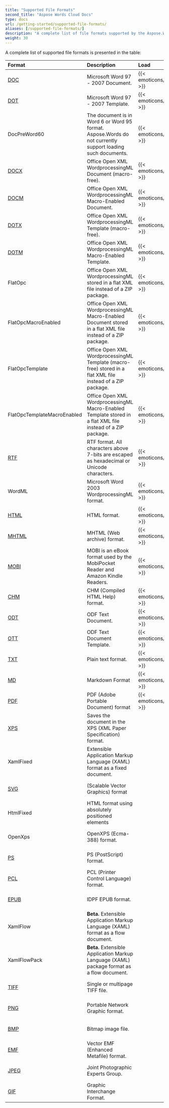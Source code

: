 ```yaml
---
title: "Supported File Formats"
second_title: "Aspose Words Cloud Docs"
type: docs
url: /getting-started/supported-file-formats/
aliases: [/supported-file-formats/]
description: "A complete list of file formats supported by the Aspose.Words Cloud API"
weight: 30
---
```


A complete list of supported file formats is presented in the table:

|Format|Description|Load|Save|
| :- | :- | :- | :- |
|[DOC](https://docs.fileformat.com/word-processing/doc/)|Microsoft Word 97 - 2007 Document.|{{< emoticons/tick >}}|{{< emoticons/tick >}}|
|[DOT](https://docs.fileformat.com/word-processing/dot/)|Microsoft Word 97 - 2007 Template.|{{< emoticons/tick >}}|{{< emoticons/tick >}}|
|DocPreWord60|The document is in Word 6 or Word 95 format. Aspose.Words do not currently support loading such documents.|{{< emoticons/tick >}}| |
|[DOCX](https://docs.fileformat.com/word-processing/docx/)|Office Open XML WordprocessingML Document (macro-free).|{{< emoticons/tick >}}|{{< emoticons/tick >}}|
|[DOCM](https://docs.fileformat.com/word-processing/docm/)|Office Open XML WordprocessingML Macro-Enabled Document.|{{< emoticons/tick >}}|{{< emoticons/tick >}}|
|[DOTX](https://docs.fileformat.com/word-processing/dotx/)|Office Open XML WordprocessingML Template (macro-free).|{{< emoticons/tick >}}|{{< emoticons/tick >}}|
|[DOTM](https://docs.fileformat.com/word-processing/dotm/)|Office Open XML WordprocessingML Macro-Enabled Template.|{{< emoticons/tick >}}|{{< emoticons/tick >}}|
|FlatOpc|Office Open XML WordprocessingML stored in a flat XML file instead of a ZIP package.|{{< emoticons/tick >}}|{{< emoticons/tick >}}|
|FlatOpcMacroEnabled|Office Open XML WordprocessingML Macro-Enabled Document stored in a flat XML file instead of a ZIP package.|{{< emoticons/tick >}}|{{< emoticons/tick >}}|
|FlatOpcTemplate|Office Open XML WordprocessingML Template (macro-free) stored in a flat XML file instead of a ZIP package.|{{< emoticons/tick >}}|{{< emoticons/tick >}}|
|FlatOpcTemplateMacroEnabled|Office Open XML WordprocessingML Macro-Enabled Template stored in a flat XML file instead of a ZIP package.|{{< emoticons/tick >}}|{{< emoticons/tick >}}|
|[RTF](https://docs.fileformat.com/word-processing/rtf/)|RTF format. All characters above 7-bits are escaped as hexadecimal or Unicode characters.|{{< emoticons/tick >}}|{{< emoticons/tick >}}|
|WordML|Microsoft Word 2003 WordprocessingML format.|{{< emoticons/tick >}}|{{< emoticons/tick >}}|
|[HTML](https://docs.fileformat.com/web/html/)|HTML format.|{{< emoticons/tick >}}|{{< emoticons/tick >}}|
|[MHTML](https://docs.fileformat.com/web/mhtml/)|MHTML (Web archive) format.|{{< emoticons/tick >}}|{{< emoticons/tick >}}|
|[MOBI](https://docs.fileformat.com/ebook/mobi/)|MOBI is an eBook format used by the MobiPocket Reader and Amazon Kindle Readers.|{{< emoticons/tick >}}| |
|[CHM](https://docs.fileformat.com/web/chm/)|CHM (Compiled HTML Help) format.|{{< emoticons/tick >}}| |
|[ODT](https://docs.fileformat.com/word-processing/odt/)|ODF Text Document.|{{< emoticons/tick >}}|{{< emoticons/tick >}}|
|[OTT](https://docs.fileformat.com/word-processing/ott/)|ODF Text Document Template.|{{< emoticons/tick >}}|{{< emoticons/tick >}}|
|[TXT](https://docs.fileformat.com/word-processing/txt/)|Plain text format.|{{< emoticons/tick >}}|{{< emoticons/tick >}}|
|[MD](https://docs.fileformat.com/word-processing/md/)|Markdown Format|{{< emoticons/tick >}}|{{< emoticons/tick >}}|
|[PDF](https://docs.fileformat.com/pdf/)|PDF (Adobe Portable Document) format|{{< emoticons/tick >}}|{{< emoticons/tick >}}|
|[XPS](https://docs.fileformat.com/page-description-language/xps/)|Saves the document in the XPS (XML Paper Specification) format.| |{{< emoticons/tick >}}|
|XamlFixed|Extensible Application Markup Language (XAML) format as a fixed document.| |{{< emoticons/tick >}}|
|[SVG](https://docs.fileformat.com/page-description-language/svg/)|(Scalable Vector Graphics) format| |{{< emoticons/tick >}}|
|HtmlFixed|HTML format using absolutely positioned elements| |{{< emoticons/tick >}}|
|OpenXps|OpenXPS (Ecma-388) format.| |{{< emoticons/tick >}}|
|[PS](https://docs.fileformat.com/page-description-language/ps/)|PS (PostScript) format.| |{{< emoticons/tick >}}|
|[PCL](https://docs.fileformat.com/page-description-language/pcl/)|PCL (Printer Control Language) format.| |{{< emoticons/tick >}}|
|[EPUB](https://docs.fileformat.com/ebook/epub/)|IDPF EPUB format.| |{{< emoticons/tick >}}|
|XamlFlow|**Beta.** Extensible Application Markup Language (XAML) format as a flow document.| |{{< emoticons/tick >}}|
|XamlFlowPack|**Beta.** Extensible Application Markup Language (XAML) package format as a flow document.| |{{< emoticons/tick >}}|
|[TIFF](https://docs.fileformat.com/image/tiff/)|Single or multipage TIFF file.| |{{< emoticons/tick >}}|
|[PNG](https://docs.fileformat.com/Image/png/)|Portable Network Graphic format.| |{{< emoticons/tick >}}|
|[BMP](https://docs.fileformat.com/image/bmp/)|Bitmap image file.| |{{< emoticons/tick >}}|
|[EMF](https://docs.fileformat.com/image/emf/)|Vector EMF (Enhanced Metafile) format.| |{{< emoticons/tick >}}|
|[JPEG](https://docs.fileformat.com/image/jpeg/)|Joint Photographic Experts Group.| |{{< emoticons/tick >}}|
|[GIF](https://docs.fileformat.com/image/gif/)|Graphic Interchange Format.| |{{< emoticons/tick >}}|

